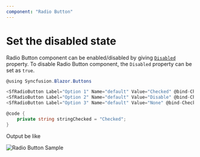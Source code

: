 ```yaml
---
component: "Radio Button"
---
```


# Set the disabled state

Radio Button component can be enabled/disabled by giving [`Disabled`](https://help.syncfusion.com/cr/blazor/Syncfusion.Blazor.Buttons.SfRadioButton-1.html) property. To disable Radio Button component,
the `Disabled` property can be set as `true`.

```csharp
@using Syncfusion.Blazor.Buttons

<SfRadioButton Label="Option 1" Name="default" Value="Checked" @bind-Checked="stringChecked"></SfRadioButton><br />
<SfRadioButton Label="Option 2" Name="default" Value="Disable" @bind-Checked="stringChecked" Disabled="true"></SfRadioButton><br />
<SfRadioButton Label="Option 3" Name="default" Value="None" @bind-Checked="stringChecked"></SfRadioButton>

@code {
    private string stringChecked = "Checked";
}

```

Output be like

![Radio Button Sample](./../images/rb-disabled.png)
